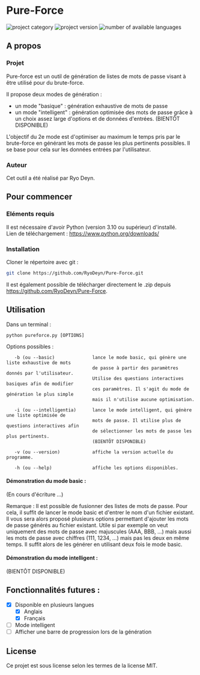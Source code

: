 # Pure-Force

![project category](https://img.shields.io/badge/Categorie%20de%20projet-Pain-red?style=flat-square)
![project version](https://img.shields.io/badge/Version-1.0.0-brightgreen?style=flat-square)
![number of available languages](https://img.shields.io/badge/Langages%20disponibles-2-blue?style=flat-square)

## A propos

### Projet

Pure-force est un outil de génération de listes de mots de passe visant à être utilisé pour du brute-force.

Il propose deux modes de génération :
- un mode "basique" : génération exhaustive de mots de passe
- un mode "intelligent" : génération optimisée des mots de passe grâce à un choix assez large d'options et de données d'entrées. (BIENTÔT DISPONIBLE)

L'objectif du 2e mode est d'optimiser au maximum le temps pris par le brute-force en générant les mots de passe les plus pertinents possibles.
Il se base pour cela sur les données entrées par l'utilisateur.

### Auteur

Cet outil a été réalisé par Ryo Deyn.

## Pour commencer

### Eléments requis

Il est nécessaire d'avoir Python (version 3.10 ou supérieur) d'installé.   
Lien de téléchargement : https://www.python.org/downloads/

### Installation

Cloner le répertoire avec git :
```sh
git clone https://github.com/RyoDeyn/Pure-Force.git
```

Il est également possible de télécharger directement le .zip depuis https://github.com/RyoDeyn/Pure-Force.

## Utilisation

Dans un terminal :
```
python pureforce.py [OPTIONS]
```
Options possibles :
```
   -b (ou --basic)              lance le mode basic, qui génère une liste exhaustive de mots
                                de passe à partir des paramètres donnés par l'utilisateur.
                                Utilise des questions interactives basiques afin de modifier
                                ces paramètres. Il s'agit du mode de génération le plus simple
                                mais il n'utilise aucune optimisation.
                                
   -i (ou --intelligentia)      lance le mode intelligent, qui génère une liste optimisée de
                                mots de passe. Il utilise plus de questions interactives afin
                                de sélectionner les mots de passe les plus pertinents.
                                (BIENTÔT DISPONIBLE)
                               
   -v (ou --version)            affiche la version actuelle du programme.
   
   -h (ou --help)               affiche les options disponibles.
```
#### Démonstration du mode basic :

(En cours d'écriture ...)

Remarque :
Il est possible de fusionner des listes de mots de passe. Pour cela, il suffit de lancer le mode basic et d'entrer le nom d'un fichier existant.
Il vous sera alors proposé plusieurs options permettant d'ajouter les mots de passe générés au fichier existant.
Utile si par exemple on veut uniquement des mots de passe avec majuscules (AAA, BBB, …) mais aussi les mots de passe avec chiffres (111, 1234, …) mais pas les deux en même temps. Il suffit alors de les générer en utilisant deux fois le mode basic.

#### Démonstration du mode intelligent :

(BIENTÔT DISPONIBLE)

## Fonctionnalités futures :

- [x] Disponible en plusieurs langues
    - [x] Anglais
    - [x] Français
- [ ] Mode intelligent
- [ ] Afficher une barre de progression lors de la génération

## License

Ce projet est sous license selon les termes de la license MIT.
